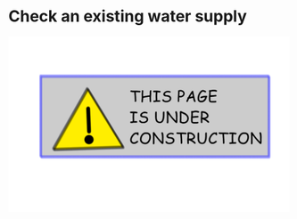 # Check an existing water supply

![Page under construction!](_images_new/page_under_construction.png)
